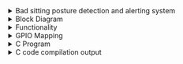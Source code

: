 
<details> 
  <summary>  Bad sitting posture detection and alerting system </summary> 
  Long sitting hours has caused a lot of health problems. This solution will constantly measure the distance between the chair and a persons head and back. Based on the measured distance, if it is found that the person is not sitting straight, then it will set the buzzer and the led high. A potentiometer is also added so that the user can define the timeout after which each measurement happens.
</details>
  <details> 
  <summary>  Block Diagram   </summary> 
 <img width="526" alt="image" src=https://github.com/user-attachments/assets/6f436052-3a84-4857-8e6e-a06ceec7bf42>
  </details>
  <details> 
  <summary>  Functionality </summary> 
     
  1. Set the timeout value using a potentiometer.
    
  2. The trigger pin is set to high for ultrasonic sensor1(used for measuring the head distance). When the trigger pin is pulled high, 
     then sound waves are sent from the sensor. Pull the trigger pin to low after waiting for 12msec.
     
  3. The echo pin output from the sensor1 goes high and the time for which the echo pin goes high is noted. Distance is calculated for 
     sensor1.
     
  4. Repeat steps 2 to 3 for sensor2.
     
  5. The distance received from both the sensors are compared, and if its greater than a hard coded value(value decided based on a 
     straight posture,here set to 1cm),then go to step6, else goto step7.
     
  6. Pull the led and buzzer output pin high.
     
  7. Wait for the user defined timeout value and go to step2.
     </details>
<details> 
  <summary>  GPIO Mapping </summary> 
      <img width="526" alt="image" src=https://github.com/user-attachments/assets/7fd95719-615c-46a8-b79d-e9a34e67bcfc>
</details>
<details>
  <summary> C Program </summary>
  
  [Sitting_posture_detection.c](./Sitting_posture_detection.c) 
  
   </details>

   <details> 
  <summary>  C code compilation output </summary> 
      <img width="526" alt="image" src=https://github.com/user-attachments/assets/4ce0a4d7-da0e-4df7-be44-229ee3cfcb45>
    <img width="526" alt="image" src=https://github.com/user-attachments/assets/a53c4b7c-2b8a-4944-a1fd-9ac8ff9bd01c>

</details>

